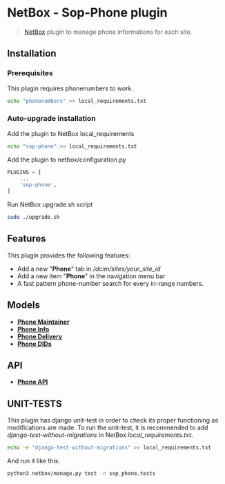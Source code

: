 # NetBox - Sop-Phone plugin

> [NetBox](https://github.com/netbox-community/netbox) plugin to manage phone informations for each site.

## Installation

### Prerequisites

This plugin requires phonenumbers to work.

```bash
echo "phonenumbers" >> local_requirements.txt
```

### Auto-upgrade installation

Add the plugin to NetBox local_requirements
```bash
echo "sop-phone" >> local_requirements.txt
```

Add the plugin to netbox/configuration.py
```python
PLUGINS = [
    ...
    'sop-phone',
]
```

Run NetBox upgrade.sh script
```bash
sudo ./upgrade.sh
```

## Features

This plugin provides the following features:
-   Add a new "**Phone**" tab in */dcim/sites/your_site_id*
-   Add a new item "**Phone**" in the navigation menu bar
-   A fast pattern phone-number search for every in-range numbers.

## Models

-   [**Phone Maintainer**](https://github.com/sop-it/sop-voice/tree/main/docs/phone-maintainer.md)
-   [**Phone Info**](https://github.com/sop-it/sop-voice/tree/main/docs/phone-info.md)
-   [**Phone Delivery**](https://github.com/sop-it/sop-voice/tree/main/docs/phone-delivery.md)
-   [**Phone DIDs**](https://github.com/sop-it/sop-voice/tree/main/docs/phone-dids.md)

## API

-   [**Phone API**](https://github.com/sop-it/sop-voice/tree/main/docs/api.md)

## UNIT-TESTS

This plugin has django unit-test in order to check its proper functioning as modifications are made.
To run the unit-test, it is recommended to add *django-test-without-migrations* in NetBox *local_requirements.txt*.

```bash
echo -e "django-test-without-migrations" >> local_requirements.txt
```

And run it like this:
```bash
python3 netbox/manage.py test -n sop_phone.tests
```


